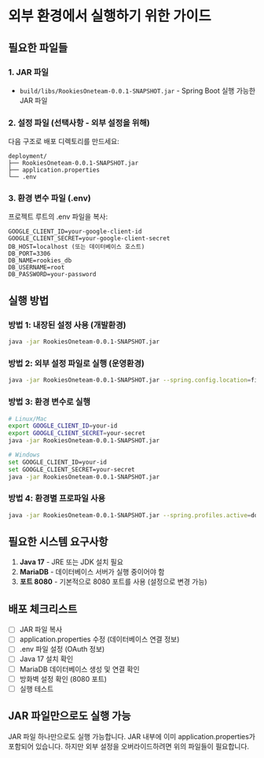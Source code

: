 # 외부 환경에서 실행하기 위한 가이드

## 필요한 파일들

### 1. JAR 파일
- `build/libs/RookiesOneteam-0.0.1-SNAPSHOT.jar` - Spring Boot 실행 가능한 JAR 파일

### 2. 설정 파일 (선택사항 - 외부 설정을 위해)
다음 구조로 배포 디렉토리를 만드세요:

```
deployment/
├── RookiesOneteam-0.0.1-SNAPSHOT.jar
├── application.properties
└── .env
```

### 3. 환경 변수 파일 (.env)
프로젝트 루트의 .env 파일을 복사:
```
GOOGLE_CLIENT_ID=your-google-client-id
GOOGLE_CLIENT_SECRET=your-google-client-secret
DB_HOST=localhost (또는 데이터베이스 호스트)
DB_PORT=3306
DB_NAME=rookies_db
DB_USERNAME=root
DB_PASSWORD=your-password
```

## 실행 방법

### 방법 1: 내장된 설정 사용 (개발환경)
```bash
java -jar RookiesOneteam-0.0.1-SNAPSHOT.jar
```

### 방법 2: 외부 설정 파일로 실행 (운영환경)
```bash
java -jar RookiesOneteam-0.0.1-SNAPSHOT.jar --spring.config.location=file:./application.properties
```

### 방법 3: 환경 변수로 실행
```bash
# Linux/Mac
export GOOGLE_CLIENT_ID=your-id
export GOOGLE_CLIENT_SECRET=your-secret
java -jar RookiesOneteam-0.0.1-SNAPSHOT.jar

# Windows
set GOOGLE_CLIENT_ID=your-id
set GOOGLE_CLIENT_SECRET=your-secret
java -jar RookiesOneteam-0.0.1-SNAPSHOT.jar
```

### 방법 4: 환경별 프로파일 사용
```bash
java -jar RookiesOneteam-0.0.1-SNAPSHOT.jar --spring.profiles.active=docker
```

## 필요한 시스템 요구사항

1. **Java 17** - JRE 또는 JDK 설치 필요
2. **MariaDB** - 데이터베이스 서버가 실행 중이어야 함
3. **포트 8080** - 기본적으로 8080 포트를 사용 (설정으로 변경 가능)

## 배포 체크리스트

- [ ] JAR 파일 복사
- [ ] application.properties 수정 (데이터베이스 연결 정보)
- [ ] .env 파일 설정 (OAuth 정보)
- [ ] Java 17 설치 확인
- [ ] MariaDB 데이터베이스 생성 및 연결 확인
- [ ] 방화벽 설정 확인 (8080 포트)
- [ ] 실행 테스트

## JAR 파일만으로도 실행 가능

JAR 파일 하나만으로도 실행 가능합니다. JAR 내부에 이미 application.properties가 포함되어 있습니다.
하지만 외부 설정을 오버라이드하려면 위의 파일들이 필요합니다.

